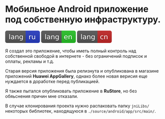 # Мобильное Android приложение под собственную инфраструктуру.

[![ru](/README/markdown/assets/language-badges/ru.svg)](/README/markdown/README.ru.md)
[![en](/README/markdown/assets/language-badges/en.svg)](/README/markdown/README.en.md)
[![cn](/README/markdown/assets/language-badges/cn.svg)](/README/markdown/README.cn.md)

Я создал это приложение, чтобы иметь полный контроль над собственной свободой в интернете - без ограничений подписок и оплаты, рекламы и т.д.

Старая версия приложения была релизнута и опубликована в магазине приложений **Huawei AppGallery**, однако более новая верисия еще нуждается в доработке перед публикацией.

Я также пытался опубликовать приложение в **RuStore**, но без обяьснения причин мне отказали.

В случае клонирования проекта нужно распаковать папку `jniLibs/` некоторых библиотек, находящуюся в `./source/android/app/src/main/`.